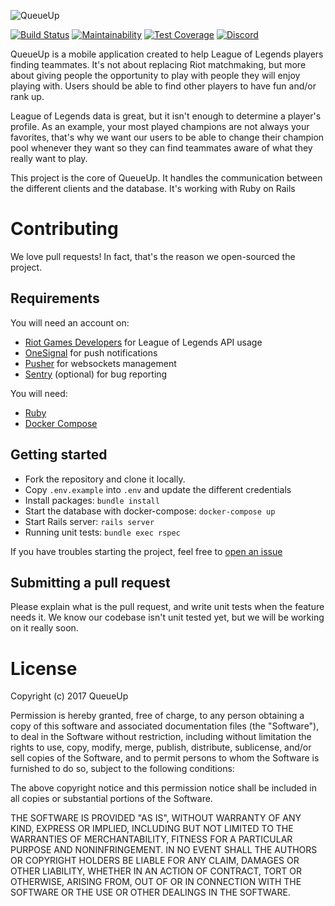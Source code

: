 ![QueueUp](https://raw.githubusercontent.com/queueup/QueueUp-API/master/docs/img/logo.png)

[![Build Status](https://travis-ci.org/queueup/QueueUp-API.svg)](https://travis-ci.org/queueup/QueueUp-API) [![Maintainability](https://api.codeclimate.com/v1/badges/d1f2aab9042eb543b61a/maintainability)](https://codeclimate.com/github/queueup/QueueUp-API/maintainability) [![Test Coverage](https://api.codeclimate.com/v1/badges/d1f2aab9042eb543b61a/test_coverage)](https://codeclimate.com/github/queueup/QueueUp-API/test_coverage) [![Discord](https://img.shields.io/discord/374509692950544387.svg)](http://discord.gg/Zk2fsnN)

QueueUp is a mobile application created to help League of Legends players finding teammates. It's not about replacing Riot matchmaking, but more about
giving people the opportunity to play with people they will enjoy playing with. Users should be able to find other players to have fun and/or rank up.

League of Legends data is great, but it isn't enough to determine a player's profile. As an example, your most played champions are not always your favorites,
that's why we want our users to be able to change their champion pool whenever they want so they can find teammates aware of what they really want to play.

This project is the core of QueueUp. It handles the communication between the different clients and the database. It's working with Ruby on Rails

# Contributing

We love pull requests! In fact, that's the reason we open-sourced the project.

## Requirements

You will need an account on:

- [Riot Games Developers](https://developer.riotgames.com/) for League of Legends API usage
- [OneSignal](https://onesignal.com/) for push notifications
- [Pusher](https://pusher.com/) for websockets management
- [Sentry](https://sentry.io/welcome/) (optional) for bug reporting

You will need:

- [Ruby](https://www.ruby-lang.org/en/)
- [Docker Compose](https://docs.docker.com/compose/install/)

## Getting started

- Fork the repository and clone it locally.
- Copy `.env.example` into `.env` and update the different credentials
- Install packages: `bundle install`
- Start the database with docker-compose: `docker-compose up`
- Start Rails server: `rails server`
- Running unit tests: `bundle exec rspec`

If you have troubles starting the project, feel free to [open an issue](https://github.com/queueup/QueueUp-API/issues/new)

## Submitting a pull request

Please explain what is the pull request, and write unit tests when the feature needs it. We know our codebase isn't unit tested yet, but we will be working on it really soon.

# License

Copyright (c) 2017 QueueUp

Permission is hereby granted, free of charge, to any person obtaining a copy
of this software and associated documentation files (the "Software"), to deal
in the Software without restriction, including without limitation the rights
to use, copy, modify, merge, publish, distribute, sublicense, and/or sell
copies of the Software, and to permit persons to whom the Software is
furnished to do so, subject to the following conditions:

The above copyright notice and this permission notice shall be included in all
copies or substantial portions of the Software.

THE SOFTWARE IS PROVIDED "AS IS", WITHOUT WARRANTY OF ANY KIND, EXPRESS OR
IMPLIED, INCLUDING BUT NOT LIMITED TO THE WARRANTIES OF MERCHANTABILITY,
FITNESS FOR A PARTICULAR PURPOSE AND NONINFRINGEMENT. IN NO EVENT SHALL THE
AUTHORS OR COPYRIGHT HOLDERS BE LIABLE FOR ANY CLAIM, DAMAGES OR OTHER
LIABILITY, WHETHER IN AN ACTION OF CONTRACT, TORT OR OTHERWISE, ARISING FROM,
OUT OF OR IN CONNECTION WITH THE SOFTWARE OR THE USE OR OTHER DEALINGS IN THE
SOFTWARE.
